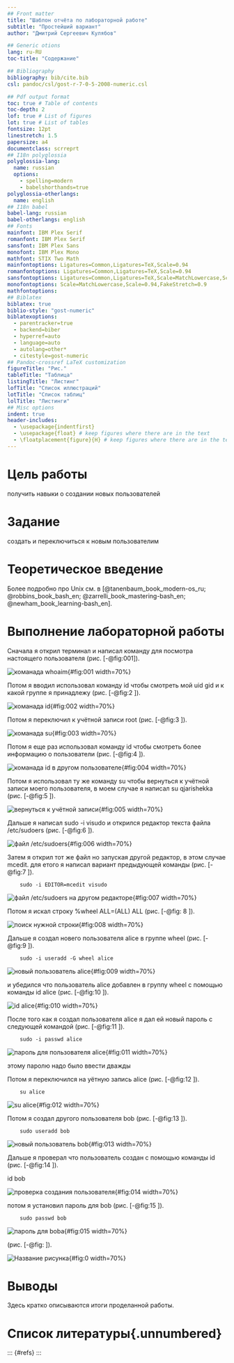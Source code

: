 ```yaml
---
## Front matter
title: "Шаблон отчёта по лабораторной работе"
subtitle: "Простейший вариант"
author: "Дмитрий Сергеевич Кулябов"

## Generic otions
lang: ru-RU
toc-title: "Содержание"

## Bibliography
bibliography: bib/cite.bib
csl: pandoc/csl/gost-r-7-0-5-2008-numeric.csl

## Pdf output format
toc: true # Table of contents
toc-depth: 2
lof: true # List of figures
lot: true # List of tables
fontsize: 12pt
linestretch: 1.5
papersize: a4
documentclass: scrreprt
## I18n polyglossia
polyglossia-lang:
  name: russian
  options:
	- spelling=modern
	- babelshorthands=true
polyglossia-otherlangs:
  name: english
## I18n babel
babel-lang: russian
babel-otherlangs: english
## Fonts
mainfont: IBM Plex Serif
romanfont: IBM Plex Serif
sansfont: IBM Plex Sans
monofont: IBM Plex Mono
mathfont: STIX Two Math
mainfontoptions: Ligatures=Common,Ligatures=TeX,Scale=0.94
romanfontoptions: Ligatures=Common,Ligatures=TeX,Scale=0.94
sansfontoptions: Ligatures=Common,Ligatures=TeX,Scale=MatchLowercase,Scale=0.94
monofontoptions: Scale=MatchLowercase,Scale=0.94,FakeStretch=0.9
mathfontoptions:
## Biblatex
biblatex: true
biblio-style: "gost-numeric"
biblatexoptions:
  - parentracker=true
  - backend=biber
  - hyperref=auto
  - language=auto
  - autolang=other*
  - citestyle=gost-numeric
## Pandoc-crossref LaTeX customization
figureTitle: "Рис."
tableTitle: "Таблица"
listingTitle: "Листинг"
lofTitle: "Список иллюстраций"
lotTitle: "Список таблиц"
lolTitle: "Листинги"
## Misc options
indent: true
header-includes:
  - \usepackage{indentfirst}
  - \usepackage{float} # keep figures where there are in the text
  - \floatplacement{figure}{H} # keep figures where there are in the text
---
```


# Цель работы

получить навыки о создании новых пользователей


# Задание

создать и переключиться к новым пользователим

# Теоретическое введение


Более подробно про Unix см. в [@tanenbaum_book_modern-os_ru; @robbins_book_bash_en; @zarrelli_book_mastering-bash_en; @newham_book_learning-bash_en].

# Выполнение лабораторной работы

Сначала я открил терминал и написал команду для посмотра настоящего пользователя (рис. [-@fig:001]).


![команада whoaim](image/1.jpg){#fig:001 width=70%}

Потом я вводил использовал команду id чтобы смотреть мой uid gid и к какой группе я принадлежу (рис. [-@fig:2  ]).

![команада id](image/2.jpg){#fig:002    width=70%}

Потом я переключил к учётной записи root (рис. [-@fig:3   ]).

![команада su](image/3.jpg){#fig:003    width=70%}

Потом я еще раз использовал команду id чтобы смотреть более информацию о пользователи (рис. [-@fig:4   ]).

![команада id в другом пользователе](image/4.jpg){#fig:004    width=70%}

Потом я использовал ту же команду su чтобы вернуться к учётной записи моего пользователя, в моем случае я написал su qjarishekka (рис. [-@fig:5   ]).

![вернуться к учётной записи](image/5.jpg){#fig:005    width=70%}

Дальше я написал sudo -i visudo и открился редактор текста файла /etc/sudoers (рис. [-@fig:6   ]).

![файл /etc/sudoers](image/6.jpg){#fig:006    width=70%}

Затем я открил тот же файл но запуская другой редактор, в этом случае mcedit. для етого я написал вариант предыдующей команды (рис. [-@fig:7   ]).

		sudo -i EDITOR=mcedit visudo


![файл /etc/sudoers на другом редакторе](image/7.jpg){#fig:007    width=70%}

Потом я искал строку %wheel ALL=(ALL) ALL (рис. [-@fig: 8  ]).

![поиск нужной строки](image/8.jpg){#fig:008    width=70%}


Дальше я создал новего пользователя alice в группе wheel (рис. [-@fig:9   ]).

		sudo -i useradd -G wheel alicе
		
![новый пользователь alice](image/9.jpg){#fig:009    width=70%}

и убедился что пользователь alice добавлен в группу wheel с помощью команды id alice (рис. [-@fig:10   ]). 

![id alice](image/10.jpg){#fig:010    width=70%}

После того как я создал пользователя alice я дал ей новый пароль с следующей командой (рис. [-@fig:11   ]).

		sudo -i passwd alice

![пароль для пользователя alice](image/11.jpg){#fig:011    width=70%}

этому паролю надо было ввести дважды


Потом я переключился на уётную запись alice (рис. [-@fig:12   ]).

		su alice

![su alice](image/12.jpg){#fig:012    width=70%}

Потом я создал другого пользователя bob (рис. [-@fig:13   ]).

		sudo useradd bob

![новый пользователь bob](image/13.jpg){#fig:013    width=70%}

Дальше я проверал что пользователь создан с помощью команды id (рис. [-@fig:14   ]).

id bob

![проверка создания пользователя](image/14.jpg){#fig:014  width=70%}

потом я установил пароль для bob (рис. [-@fig:15   ]).

		sudo passwd bob


![пароль для boba](image/15.jpg){#fig:015    width=70%}











(рис. [-@fig:   ]).

![Название рисунка](image/placeimg_800_600_tech.jpg){#fig:0    width=70%}

# Выводы

Здесь кратко описываются итоги проделанной работы.

# Список литературы{.unnumbered}

::: {#refs}
:::
